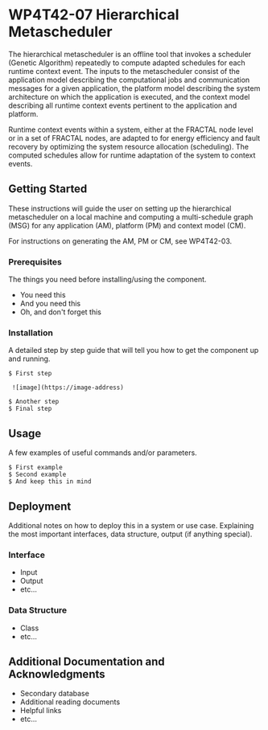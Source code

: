 # WP4T42-07 Hierarchical Metascheduler

The hierarchical metascheduler is an offline tool that invokes a scheduler (Genetic Algorithm) repeatedly to compute adapted schedules for each runtime context event. The inputs to the metascheduler consist of the application model describing the computational jobs and communication messages for a given application, the platform model describing the system architecture on which the application is executed, and the context model describing all runtime context events pertinent to the application and platform. 

Runtime context events within a system, either at the FRACTAL node level or in a set of FRACTAL nodes, are adapted to for energy efficiency and fault recovery by optimizing the system resource allocation (scheduling). The computed schedules allow for runtime adaptation of the system to context events.

## Getting Started

These instructions will guide the user on setting up the hierarchical metascheduler on a local machine and computing a multi-schedule graph (MSG) for any application (AM), platform (PM) and context model (CM).

For instructions on generating the AM, PM or CM, see WP4T42-03.

### Prerequisites

The things you need before installing/using the component.

* You need this
* And you need this
* Oh, and don't forget this

### Installation

A detailed step by step guide that will tell you how to get the component up and running.

```
$ First step

 ![image](https://image-address)

$ Another step
$ Final step
```

## Usage

A few examples of useful commands and/or parameters.

```
$ First example
$ Second example
$ And keep this in mind
```

## Deployment

Additional notes on how to deploy this in a system or use case. Explaining the most important interfaces, data structure, output (if anything special).

### Interface

* Input
* Output
* etc...

### Data Structure

* Class
* etc...

## Additional Documentation and Acknowledgments

* Secondary database
* Additional reading documents
* Helpful links
* etc...
